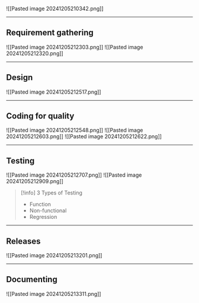 ![[Pasted image 20241205210342.png]]

---
## Requirement gathering

![[Pasted image 20241205212303.png]]
![[Pasted image 20241205212320.png]]

---
## Design

![[Pasted image 20241205212517.png]]

---
## Coding for quality
![[Pasted image 20241205212548.png]]
![[Pasted image 20241205212603.png]]
![[Pasted image 20241205212622.png]]

---
## Testing
![[Pasted image 20241205212707.png]]
![[Pasted image 20241205212909.png]]

> [!info] 3 Types of Testing
> - Function
> - Non-functional
> - Regression

---
## Releases
![[Pasted image 20241205213201.png]]

---
## Documenting
![[Pasted image 20241205213311.png]]


